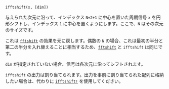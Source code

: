 ```
ifftshift(x, [dim])
```

与えられた次元に沿って、インデックス `N÷2+1` に中心を置いた周期信号 `x` を円形シフトし、インデックス `1` に中心を置くようにします。ここで、`N` はその次元のサイズです。

これは [`fftshift`](@ref) の効果を元に戻します。偶数の `N` の場合、これは最初の半分と第二の半分を入れ替えることに相当するため、[`fftshift`](@ref) と `ifftshift` は同じです。

`dim` が指定されていない場合、信号は各次元に沿ってシフトされます。

`ifftshift` の出力は割り当てられます。出力を事前に割り当てられた配列に格納したい場合は、代わりに [`ifftshift!`](@ref) を使用してください。
